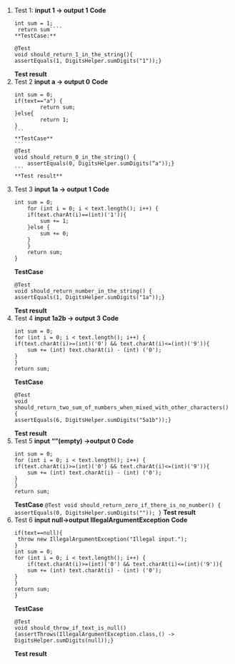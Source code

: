 1. Test 1: **input 1 -> output 1**
    **Code**
    ```
    int sum = 1;
     return sum````
    **TestCase:**
    ```
    ```
    @Test
    void should_return_1_in_the_string(){
    assertEquals(1, DigitsHelper.sumDigits("1"));}
    ```
    **Test result**
2. Test 2 **input a -> output 0**
    **Code**
    ````
    int sum = 0;
	if(text=="a") {
    		return sum;
	}else{
    		return 1;
	}
	```
    **TestCase**
    ```
    @Test
	void should_return_0_in_the_string() {
    	assertEquals(0, DigitsHelper.sumDigits(“a"));}
	```
    **Test result**
3. Test 3 **input 1a -> output 1**
    **Code**
    ```
    int sum = 0;
    	for (int i = 0; i < text.length(); i++) {
        if(text.charAt(i)==(int)('1')){
            sum += 1;
        }else {
            sum += 0;
        }
    	}
    	return sum;
	}
	```
    **TestCase**
    ```
    @Test
    void should_return_number_in_the_string() {
    assertEquals(1, DigitsHelper.sumDigits("1a"));}
    ```
    **Test result**
4. Test 4 **input 1a2b -> output 3**
    **Code**
    ```
    int sum = 0;
    for (int i = 0; i < text.length(); i++) {
    if(text.charAt(i)>=(int)('0') && text.charAt(i)<=(int)('9')){
        sum += (int) text.charAt(i) - (int) ('0');
    }
    }
    return sum;
    ```
    **TestCase**
    ```
    @Test
    void should_return_two_sum_of_numbers_when_mixed_with_other_characters() {
    assertEquals(6, DigitsHelper.sumDigits("5a1b"));}
    ```
    **Test result**
5. Test 5 **input “”(empty) ->output 0**
    **Code**
    ```
    int sum = 0;
    for (int i = 0; i < text.length(); i++) {
    if(text.charAt(i)>=(int)('0') && text.charAt(i)<=(int)('9')){
        sum += (int) text.charAt(i) - (int) ('0');
    }
    }
    return sum;
    ```
    **TestCase**
    `@Test
    void should_return_zero_if_there_is_no_number() {
    assertEquals(0, DigitsHelper.sumDigits(""));
    }`
    **Test result**
6. Test 6 **input null->output IllegalArgumentException**
    **Code**
    ```
    if(text==null){
   	 throw new IllegalArgumentException("Illegal input.");
	}
	int sum = 0;
	for (int i = 0; i < text.length(); i++) {
    	if(text.charAt(i)>=(int)('0') && text.charAt(i)<=(int)('9')){
        sum += (int) text.charAt(i) - (int) ('0');
    }
	}
	return sum;
	}
	```
    **TestCase**
    ```
    @Test
	void should_throw_if_text_is_null() {assertThrows(IllegalArgumentException.class,() -> DigitsHelper.sumDigits(null));}
	```
    **Test result**


